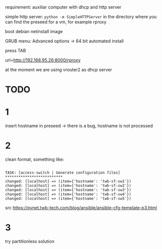 requirement: auxiliar computer with dhcp and http server

simple http server: `python -m SimpleHTTPServer` in the directory where you can find the preseed for a vm, for example rproxy

boot debian netinstall image

GRUB menu: Advanced options -> 64 bit automated install

press TAB

url=http://192.168.95.26:8000/rproxy

at the moment we are using vrouter2 as dhcp server 

# TODO

# 1
insert hostname in preseed -> there is a bug, hostname is not processed

# 2

clean format, something like:

```

TASK: [access-switch | Generate configuration files] ************************** 
changed: [localhost] => (item={'hostname': 'twb-sf-sw1'})
changed: [localhost] => (item={'hostname': 'twb-sf-sw2'})
changed: [localhost] => (item={'hostname': 'twb-sf-sw3'})
changed: [localhost] => (item={'hostname': 'twb-sf-sw4'})
changed: [localhost] => (item={'hostname': 'twb-sf-sw5'})
```

src https://pynet.twb-tech.com/blog/ansible/ansible-cfg-template-p3.html

# 3

try partitionless solution
